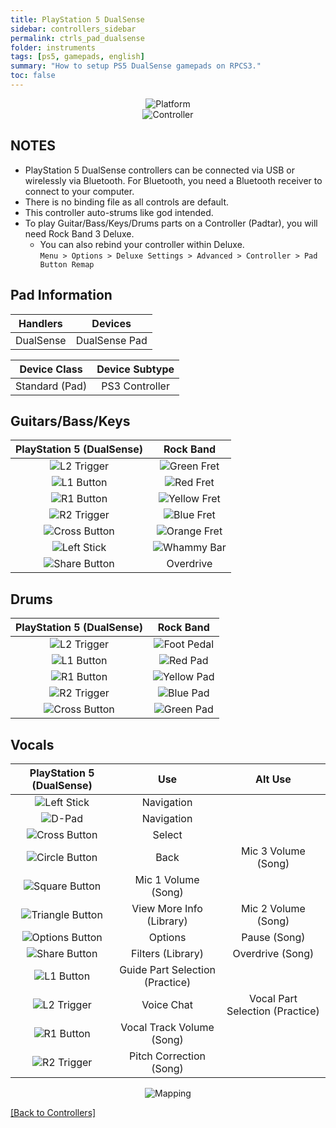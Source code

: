 ```yaml
---
title: PlayStation 5 DualSense
sidebar: controllers_sidebar
permalink: ctrls_pad_dualsense
folder: instruments
tags: [ps5, gamepads, english]
summary: "How to setup PS5 DualSense gamepads on RPCS3."
toc: false
---
```


<div align="center"> <img src="https://carlmylo.github.io/rb3-pc/images/instruments/plat/ps5.png" alt="Platform" title="Platform"></div>

<div align="center"> <img src="https://carlmylo.github.io/rb3-pc/images/instruments/cont/ps5dscontroller.png" alt="Controller" title="Controller"></div>

## NOTES

* PlayStation 5 DualSense controllers can be connected via USB or wirelessly via Bluetooth. For Bluetooth, you need a Bluetooth receiver to connect to your computer.
* There is no binding file as all controls are default.
* This controller auto-strums like god intended.
* To play Guitar/Bass/Keys/Drums parts on a Controller (Padtar), you will need Rock Band 3 Deluxe.
	- You can also rebind your controller within Deluxe.  
	`Menu > Options > Deluxe Settings > Advanced > Controller > Pad Button Remap`

## Pad Information

| Handlers | Devices |
|:------------------:|:---------------------:|
| DualSense | DualSense Pad |

| Device Class | Device Subtype |
|:------------------:|:---------------------:|
| Standard (Pad) | PS3 Controller |

## Guitars/Bass/Keys

| **PlayStation 5 (DualSense)** | **Rock Band** |
|:------------------:|:---------------------:|
| ![L2 Trigger](https://carlmylo.github.io/rb3-pc/images/btns/ctrls/ps4/l2.png "L2 Trigger") | ![Green Fret](https://carlmylo.github.io/rb3-pc/images/btns/gtrs/gf.png "Green Fret") |
| ![L1 Button](https://carlmylo.github.io/rb3-pc/images/btns/ctrls/ps4/l1.png "L1 Button") | ![Red Fret](https://carlmylo.github.io/rb3-pc/images/btns/gtrs/rf.png "Red Fret") |
| ![R1 Button](https://carlmylo.github.io/rb3-pc/images/btns/ctrls/ps4/r1.png "R1 Button") | ![Yellow Fret](https://carlmylo.github.io/rb3-pc/images/btns/gtrs/yf.png "Yellow Fret") |
| ![R2 Trigger](https://carlmylo.github.io/rb3-pc/images/btns/ctrls/ps4/r2.png "R2 Trigger") | ![Blue Fret](https://carlmylo.github.io/rb3-pc/images/btns/gtrs/bf.png "Blue Fret") |
| ![Cross Button](https://carlmylo.github.io/rb3-pc/images/btns/ctrls/ps4/x.png "Cross Button") | ![Orange Fret](https://carlmylo.github.io/rb3-pc/images/btns/gtrs/of.png "Orange Fret") |
| ![Left Stick](https://carlmylo.github.io/rb3-pc/images/btns/ctrls/ps4/ls.png "Left Stick") | ![Whammy Bar](https://carlmylo.github.io/rb3-pc/images/btns/gtrs/wb.png "Whammy Bar") |
| ![Share Button](https://carlmylo.github.io/rb3-pc/images/btns/ctrls/ps5/shr.png "Share Button") | Overdrive |

## Drums

| **PlayStation 5 (DualSense)** | **Rock Band** |
|:------------------:|:---------------------:|
| ![L2 Trigger](https://carlmylo.github.io/rb3-pc/images/btns/ctrls/ps4/l2.png "L2 Trigger") | ![Foot Pedal](https://carlmylo.github.io/rb3-pc/images/btns/drms/rb/kp.png "Foot Pedal") |
| ![L1 Button](https://carlmylo.github.io/rb3-pc/images/btns/ctrls/ps4/l1.png "L1 Button") | ![Red Pad](https://carlmylo.github.io/rb3-pc/images/btns/drms/rb/rp.png "Red Pad") |
| ![R1 Button](https://carlmylo.github.io/rb3-pc/images/btns/ctrls/ps4/r1.png "R1 Button") | ![Yellow Pad](https://carlmylo.github.io/rb3-pc/images/btns/drms/rb/yp.png "Yellow Pad") |
| ![R2 Trigger](https://carlmylo.github.io/rb3-pc/images/btns/ctrls/ps4/r2.png "R2 Trigger") | ![Blue Pad](https://carlmylo.github.io/rb3-pc/images/btns/drms/rb/bp.png "Blue Pad") |
| ![Cross Button](https://carlmylo.github.io/rb3-pc/images/btns/ctrls/ps4/x.png "Cross Button") | ![Green Pad](https://carlmylo.github.io/rb3-pc/images/btns/drms/rb/gp.png "Green Pad") |


## Vocals

| **PlayStation 5 (DualSense)** | **Use**                         | **Alt Use**         |
|:---------------------:|:-------------------------------:|:-------------------:|
| ![Left Stick](https://carlmylo.github.io/rb3-pc/images/btns/ctrls/ps4/ls.png "Left Stick") | Navigation | |
| ![D-Pad](https://carlmylo.github.io/rb3-pc/images/btns/ctrls/ps4/dp.png "D-Pad") | Navigation | |
| ![Cross Button](https://carlmylo.github.io/rb3-pc/images/btns/ctrls/ps4/x.png "Cross Button") | Select | |
| ![Circle Button](https://carlmylo.github.io/rb3-pc/images/btns/ctrls/ps4/o.png "Circle Button") | Back | Mic 3 Volume (Song) |
| ![Square Button](https://carlmylo.github.io/rb3-pc/images/btns/ctrls/ps4/s.png "Square Button") | Mic 1 Volume (Song) | |
| ![Triangle Button](https://carlmylo.github.io/rb3-pc/images/btns/ctrls/ps4/t.png "Triangle Button") | View More Info (Library) | Mic 2 Volume (Song) |
| ![Options Button](https://carlmylo.github.io/rb3-pc/images/btns/ctrls/ps5/opt.png "Options Button") | Options | Pause (Song) |
| ![Share Button](https://carlmylo.github.io/rb3-pc/images/btns/ctrls/ps5/shr.png "Share Button") | Filters (Library) | Overdrive (Song) |
| ![L1 Button](https://carlmylo.github.io/rb3-pc/images/btns/ctrls/ps4/l1.png "L1 Button") | Guide Part Selection (Practice) | |
| ![L2 Trigger](https://carlmylo.github.io/rb3-pc/images/btns/ctrls/ps4/l2.png "L2 Trigger") | Voice Chat | Vocal Part Selection (Practice) |
| ![R1 Button](https://carlmylo.github.io/rb3-pc/images/btns/ctrls/ps4/r1.png "R1 Button") | Vocal Track Volume (Song) | |
| ![R2 Trigger](https://carlmylo.github.io/rb3-pc/images/btns/ctrls/ps4/r2.png "R2 Trigger") | Pitch Correction (Song) | |

<div align="center"> <img src="https://carlmylo.github.io/rb3-pc/images/instruments/maps/padps5mapping.png" alt="Mapping" title="Mapping"></div>

[[Back to Controllers]](https://carlmylo.github.io/rb3-pc/ctrls#instrument-list)